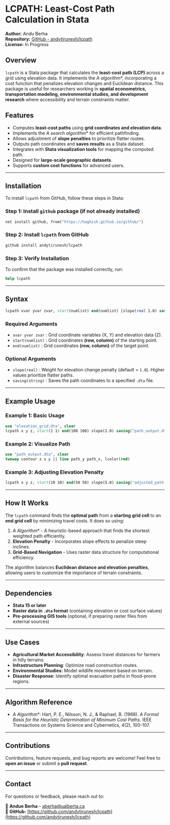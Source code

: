 # LCPATH: Least-Cost Path Calculation in Stata

**Author:** Andu Berha  
**Repository:** [GitHub - andytirunesh/lcpath](https://github.com/andytirunesh/lcpath)  
**License:** In Progress  

## Overview

`lcpath` is a Stata package that calculates the **least-cost path (LCP)** across a grid using elevation data. It implements the **A* algorithm**, incorporating a cost function that penalizes elevation changes and Euclidean distance. This package is useful for researchers working in **spatial econometrics, transportation modeling, environmental studies, and development research** where accessibility and terrain constraints matter.

## Features

- Computes **least-cost paths** using **grid coordinates and elevation data**.
- Implements the **A* search algorithm** for efficient pathfinding.
- Allows adjustment of **slope penalties** to prioritize flatter routes.
- Outputs path coordinates and **saves results** as a Stata dataset.
- Integrates with **Stata visualization tools** for mapping the computed path.
- Designed for **large-scale geographic datasets**.
- Supports **custom cost functions** for advanced users.

---

## Installation

To install `lcpath` from GitHub, follow these steps in Stata:

### **Step 1: Install `github` package (if not already installed)**
```stata
net install github, from("https://haghish.github.io/github/")
```

### **Step 2: Install `lcpath` from GitHub**
```stata
github install andytirunesh/lcpath
```

### **Step 3: Verify Installation**
To confirm that the package was installed correctly, run:
```stata
help lcpath
```

---

## Syntax

```stata
lcpath xvar yvar zvar, start(numlist) end(numlist) [slope(real 1.0) saving(string)]
```

### **Required Arguments**
- `xvar yvar zvar` : Grid coordinate variables (X, Y) and elevation data (Z).
- `start(numlist)` : Grid coordinates **(row, column)** of the starting point.
- `end(numlist)` : Grid coordinates **(row, column)** of the target point.

### **Optional Arguments**
- `slope(real)` : Weight for elevation change penalty (default = `1.0`). Higher values prioritize flatter paths.
- `saving(string)` : Saves the path coordinates to a specified `.dta` file.

---

## Example Usage

### **Example 1: Basic Usage**
```stata
use "elevation_grid.dta", clear
lcpath x y z, start(1 1) end(100 100) slope(2.0) saving("path_output.dta")
```

### **Example 2: Visualize Path**
```stata
use "path_output.dta", clear
twoway contour z x y || line path_y path_x, lcolor(red)
```

### **Example 3: Adjusting Elevation Penalty**
```stata
lcpath x y z, start(10 10) end(50 50) slope(5.0) saving("adjusted_path.dta")
```

---

## How It Works

The `lcpath` command finds the **optimal path** from a **starting grid cell** to an **end grid cell** by minimizing travel costs. It does so using:

1. **A* Algorithm** - A heuristic-based approach that finds the shortest weighted path efficiently.
2. **Elevation Penalty** - Incorporates slope effects to penalize steep inclines.
3. **Grid-Based Navigation** - Uses raster data structure for computational efficiency.

The algorithm balances **Euclidean distance and elevation penalties**, allowing users to customize the importance of terrain constraints.

---

## Dependencies

- **Stata 15 or later**
- **Raster data in `.dta` format** (containing elevation or cost surface values)
- **Pre-processing GIS tools** (optional, if preparing raster files from external sources)

---

## Use Cases

- **Agricultural Market Accessibility**: Assess travel distances for farmers in hilly terrains.
- **Infrastructure Planning**: Optimize road construction routes.
- **Environmental Studies**: Model wildlife movement based on terrain.
- **Disaster Response**: Identify optimal evacuation paths in flood-prone regions.

---

## Algorithm Reference

- **A* Algorithm**: Hart, P. E., Nilsson, N. J., & Raphael, B. (1968). *A Formal Basis for the Heuristic Determination of Minimum Cost Paths.* IEEE Transactions on Systems Science and Cybernetics, 4(2), 100-107.

---

## Contributions

Contributions, feature requests, and bug reports are welcome! Feel free to **open an issue** or submit a **pull request**.

---

## Contact

For questions or feedback, please reach out to:

📧 **Andue Berha** – [aberha@ualberta.ca](mailto:aberha@ualberta.ca)  
🔗 **GitHub:** [https://github.com/andytirunesh/lcpath](https://github.com/andytirunesh/lcpath)

